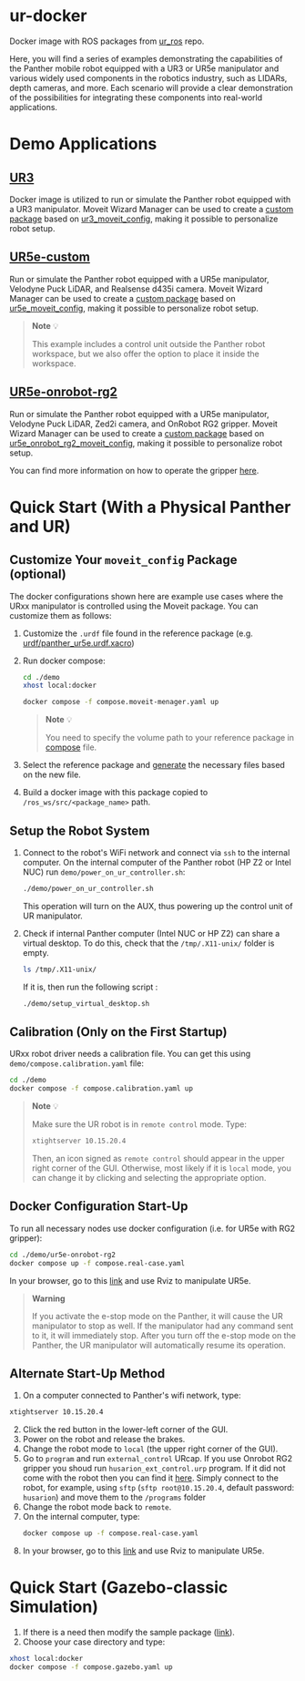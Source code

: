 # ur-docker
Docker image with ROS packages from [ur_ros](https://github.com/husarion/ur_ros) repo. 

Here, you will find a series of examples demonstrating the capabilities of the Panther mobile robot equipped with a UR3 or UR5e manipulator and various widely used components in the robotics industry, such as LIDARs, depth cameras, and more. Each scenario will provide a clear demonstration of the possibilities for integrating these components into real-world applications.

# Demo Applications

## [UR3](./demo/ur3/)

Docker image is utilized to run or simulate the Panther robot equipped with a UR3 manipulator. Moveit Wizard Manager can be used to create a [custom package](#customize-your-moveit_config-package-optional) based on [ur3_moveit_config](https://github.com/husarion/ur_ros/tree/main/ur3_moveit_config), making it possible to personalize robot setup.

## [UR5e-custom](./demo/ur5e-custom/)

Run or simulate the Panther robot equipped with a UR5e manipulator, Velodyne Puck LiDAR, and Realsense d435i camera. Moveit Wizard Manager can be used to create a [custom package](#customize-your-moveit_config-package-optional) based on [ur5e_moveit_config](https://github.com/husarion/ur_ros/tree/main/ur5e_moveit_config), making it possible to personalize robot setup.

> **Note** 💡
>
> This example includes a control unit outside the Panther robot workspace, but we also offer the option to place it inside the workspace.

## [UR5e-onrobot-rg2](./demo/ur5e-onrobot-rg2/)

Run or simulate the Panther robot equipped with a UR5e manipulator, Velodyne Puck LiDAR, Zed2i camera, and OnRobot RG2 gripper. Moveit Wizard Manager can be used to create a [custom package](#customize-your-moveit_config-package-optional) based on [ur5e_onrobot_rg2_moveit_config](https://github.com/husarion/ur_ros/tree/main/ur5e_onrobot_rg2_moveit_config), making it possible to personalize robot setup.

You can find more information on how to operate the gripper [here](https://github.com/husarion/ur-onrobot-rg2-docker).

# Quick Start (With a Physical Panther and UR)

## Customize Your `moveit_config` Package (optional)

The docker configurations shown here are example use cases where the URxx manipulator is controlled using the Moveit package. You can customize them as follows:
1. Customize the `.urdf` file found in the reference package (e.g. [urdf/panther_ur5e.urdf.xacro](https://github.com/husarion/ur_ros/blob/main/ur5e_moveit_config/urdf/panther_ur5e.urdf.xacro)) 
   
2. Run docker compose:
    ```bash
    cd ./demo
    xhost local:docker

    docker compose -f compose.moveit-menager.yaml up
    ```
    > **Note** 💡
    >
    > You need to specify the volume path to your reference package in [compose](https://github.com/husarion/ur-docker/blob/9bf6dfb80d2dac7b4e5c7fb9835e1a80c7d3afe6/demo/compose.moveit-menager.yaml#L17) file. 

3. Select the reference package and [generate](http://docs.ros.org/en/hydro/api/moveit_setup_assistant/html/doc/tutorial.html) the necessary files based on the new file.
4. Build a docker image with this package copied to `/ros_ws/src/<package_name>` path.

## Setup the Robot System

1. Connect to the robot's WiFi network and connect via `ssh` to the internal computer. On the internal computer of the Panther robot (HP Z2 or Intel NUC) run `demo/power_on_ur_controller.sh`:
    ```bash
    ./demo/power_on_ur_controller.sh
    ``` 
    This operation will turn on the AUX, thus powering up the control unit of UR manipulator.

2. Check if internal Panther computer (Intel NUC or HP Z2) can share a virtual desktop. To do this, check that the `/tmp/.X11-unix/` folder is empty. 
    ```bash
    ls /tmp/.X11-unix/
    ```
    If it is, then run the following script :
    ```bash
    ./demo/setup_virtual_desktop.sh
    ```
## Calibration (Only on the First Startup)

URxx robot driver needs a calibration file. You can get this using `demo/compose.calibration.yaml` file:
```bash
cd ./demo
docker compose -f compose.calibration.yaml up
```
> **Note** 💡
>
> Make sure the UR robot is in `remote control` mode. Type:
> ```bash
> xtightserver 10.15.20.4
> ```
> Then, an icon signed as `remote control` should appear in the upper right corner of the GUI. Otherwise, most likely if it is `local` mode, you can change it by clicking and selecting the appropriate option.
## Docker Configuration Start-Up
To run all necessary nodes use docker configuration (i.e. for UR5e with RG2 gripper):
```bash
cd ./demo/ur5e-onrobot-rg2
docker compose up -f compose.real-case.yaml
```

In your browser, go to this [link](http://10.15.20.3:8080/vnc.html) and use Rviz to manipulate UR5e.

> **Warning** 
> 
> If you activate the e-stop mode on the Panther, it will cause the UR manipulator to stop as well. If the manipulator had any command sent to it, it will immediately stop. After you turn off the e-stop mode on the Panther, the UR manipulator will automatically resume its operation.

## Alternate Start-Up Method

1. On a computer connected to Panther's wifi network, type:
```bash
xtightserver 10.15.20.4
```

2. Click the red button in the lower-left corner of the GUI.
3. Power on the robot and release the brakes.
4. Change the robot mode to `local` (the upper right corner of the GUI).
5. Go to `program` and run `external_control` URcap. If you use Onrobot RG2 gripper you shoud run `husarion_ext_control.urp` program. If it did not come with the robot then you can find it [here](https://github.com/husarion/ur-onrobot-rg2-docker/tree/main/ur-programs). Simply connect to the robot, for example, using `sftp` (`sftp root@10.15.20.4`, default password: `husarion`) and move them to the `/programs` folder 
6. Change the robot mode back to `remote`.
7. On the internal computer, type:
    ```bash
    docker compose up -f compose.real-case.yaml
    ```
8. In your browser, go to this [link](http://10.15.20.3:8080/vnc.html) and use Rviz to manipulate UR5e.

# Quick Start (Gazebo-classic Simulation)
1. If there is a need then modify the sample package ([link](#customize-your-moveit_config-package)).
2. Choose your case directory and type:
```bash
xhost local:docker
docker compose -f compose.gazebo.yaml up
```
